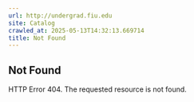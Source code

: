 ```yaml
---
url: http://undergrad.fiu.edu
site: Catalog
crawled_at: 2025-05-13T14:32:13.669714
title: Not Found
---
```


## Not Found
HTTP Error 404. The requested resource is not found.
